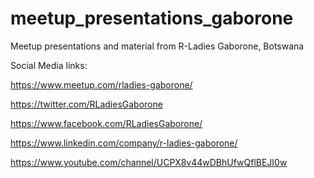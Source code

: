 # meetup_presentations_gaborone
Meetup presentations and material from R-Ladies Gaborone, Botswana

Social Media links:


https://www.meetup.com/rladies-gaborone/


https://twitter.com/RLadiesGaborone


https://www.facebook.com/RLadiesGaborone/


https://www.linkedin.com/company/r-ladies-gaborone/


https://www.youtube.com/channel/UCPX8v44wDBhUfwQflBEJI0w
